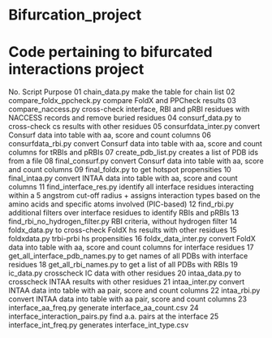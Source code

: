 # Bifurcation_project
# Code pertaining to bifurcated interactions project
No.
Script
Purpose
01
chain_data.py
make the table for chain list
02
compare_foldx_ppcheck.py
compare FoldX and PPCheck results
03
compare_naccess.py
cross-check interface, RBI and pRBI residues with NACCESS records and remove buried residues
04
consurf_data.py
to cross-check cs results with other residues
05
consurfdata_inter.py
convert Consurf data into table with aa, score and count columns
06
consurfdata_rbi.py
convert Consurf data into table with aa, score and count columns for tRBIs and pRBIs
07
create_pdb_list.py
creates a list of PDB ids from a file
08
final_consurf.py
convert Consurf data into table with aa, score and count columns
09
final_foldx.py
to get hotspot propensities
10
final_intaa.py
convert INTAA data into table with aa, score and count columns
11
find_interface_res.py
identify all interface residues interacting within a 5 angstrom cut-off radius + assigns interaction types based on the amino acids and specific atoms involved (PIC-based)
12
find_rbi.py
additional filters over interface residues to identify RBIs and pRBIs
13
find_rbi_no_hydrogen_filter.py
RBI criteria, without hydrogen filter
14
foldx_data.py
to cross-check FoldX hs results with other residues
15
foldxdata.py
trbi-prbi hs propensities
16
foldx_data_inter.py
convert FoldX data into table with aa, score and count columns for interface residues
17
get_all_interface_pdb_names.py
to get names of all PDBs with interface residues
18
get_all_rbi_names.py
to get a list of all PDBs with RBIs
19
ic_data.py
crosscheck IC data with other residues
20
intaa_data.py
to crosscheck INTAA results with other residues
21
intaa_inter.py
convert INTAA data into table with aa pair, score and count columns 
22
intaa_rbi.py
convert INTAA data into table with aa pair, score and count columns 
23
interface_aa_freq.py
generate interface_aa_count.csv 
24
interface_interaction_pairs.py
find a.a. pairs at the interface
25
interface_int_freq.py
generates interface_int_type.csv
